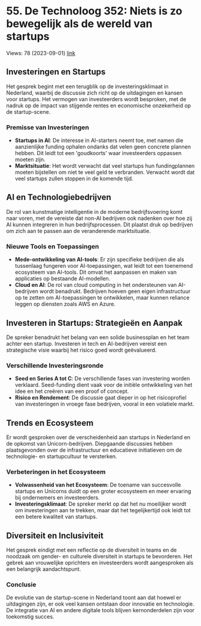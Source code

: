 # 55. De Technoloog 352: Niets is zo bewegelijk als de wereld van startups
Views: 78 (2023-09-01) [link](https://www.youtube.com/watch?v=ZB1zhU7AW6k)


 ## Investeringen en Startups
Het gesprek begint met een terugblik op de investeringsklimaat in Nederland, waarbij de discussie zich richt op de uitdagingen en kansen voor startups. Het vermogen van investeerders wordt besproken, met de nadruk op de impact van stijgende rentes en economische onzekerheid op de startup-scene. 

### Premisse van Investeringen
- **Startups in AI**: De interesse in AI-starters neemt toe, met namen die aanzienlijke funding ophalen ondanks dat velen geen concrete plannen hebben. Dit leidt tot een 'goudkoorts' waar investeerders oppassen moeten zijn.
- **Marktsituatie**: Het wordt verwacht dat veel startups hun fundingplannen moeten bijstellen om niet te veel geld te verbranden. Verwacht wordt dat veel startups zullen stoppen in de komende tijd.

## AI en Technologiebedrijven
De rol van kunstmatige intelligentie in de moderne bedrijfsvoering komt naar voren, met de vereiste dat non-AI bedrijven ook nadenken over hoe zij AI kunnen integreren in hun bedrijfsprocessen. Dit plaatst druk op bedrijven om zich aan te passen aan de veranderende marktsituatie.

### Nieuwe Tools en Toepassingen
- **Mede-ontwikkeling van AI-tools**: Er zijn specifieke bedrijven die als tussenlaag fungeren voor AI-toepassingen, wat leidt tot een toenemend ecosysteem van AI-tools. Dit omvat het aanpassen en maken van applicaties op bestaande AI-modellen.
- **Cloud en AI**: De rol van cloud computing in het ondersteunen van AI-bedrijven wordt benadrukt. Bedrijven hoeven geen eigen infrastructuur op te zetten om AI-toepassingen te ontwikkelen, maar kunnen reliance leggen op diensten zoals AWS en Azure.

## Investeren in Startups: Strategieën en Aanpak
De spreker benadrukt het belang van een solide businessplan en het team achter een startup. Investeren in tech en AI-bedrijven vereist een strategische visie waarbij het risico goed wordt geëvalueerd.

### Verschillende Investeringsronde
- **Seed en Series A tot C**: De verschillende fases van investering worden verklaard. Seed-funding dient vaak voor de initiële ontwikkeling van het idee en het creëren van een proof of concept.
- **Risico en Rendement**: De discussie gaat dieper in op het risicoprofiel van investeringen in vroege fase bedrijven, vooral in een volatiele markt.

## Trends en Ecosysteem
Er wordt gesproken over de verscheidenheid aan startups in Nederland en de opkomst van Unicorn-bedrijven. Diepgaande discussies hebben plaatsgevonden over de infrastructuur en educatieve initiatieven om de technologie- en startupcultuur te versterken.

### Verbeteringen in het Ecosysteem
- **Volwassenheid van het Ecosysteem**: De toename van succesvolle startups en Unicorns duidt op een groter ecosysteem en meer ervaring bij ondernemers en investeerders.
- **Investeringsklimaat**: De spreker merkt op dat het nu moeilijker wordt om investeringen aan te trekken, maar dat het tegelijkertijd ook leidt tot een betere kwaliteit van startups.

## Diversiteit en Inclusiviteit
Het gesprek eindigt met een reflectie op de diversiteit in teams en de noodzaak om gender- en culturele diversiteit in startups te bevorderen. Het gebrek aan vrouwelijke oprichters en investeerders wordt aangesproken als een belangrijk aandachtspunt.

### Conclusie
De evolutie van de startup-scene in Nederland toont aan dat hoewel er uitdagingen zijn, er ook veel kansen ontstaan door innovatie en technologie. De integratie van AI en andere digitale tools blijven kernonderdelen zijn voor toekomstig succes.